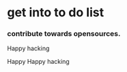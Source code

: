 

# get into to do list
### contribute towards opensources.





Happy hacking

Happy Happy hacking










